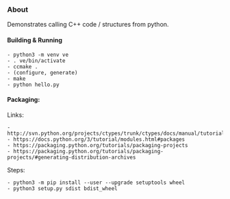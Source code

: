 ### About

Demonstrates calling C++ code / structures from python.

#### Building & Running

    - python3 -m venv ve
    - . ve/bin/activate
    - ccmake .
    - (configure, generate)
    - make
    - python hello.py

#### Packaging:

Links:

    - http://svn.python.org/projects/ctypes/trunk/ctypes/docs/manual/tutorial.html
    - https://docs.python.org/3/tutorial/modules.html#packages        
    - https://packaging.python.org/tutorials/packaging-projects
    - https://packaging.python.org/tutorials/packaging-projects/#generating-distribution-archives

Steps:

    - python3 -m pip install --user --upgrade setuptools wheel
    - python3 setup.py sdist bdist_wheel
